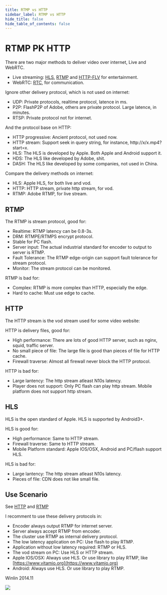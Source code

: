 ```yaml
---
title: RTMP vs HTTP
sidebar_label: RTMP vs HTTP
hide_title: false
hide_table_of_contents: false
---
```


# RTMP PK HTTP

There are two major methods to deliver video over internet, Live and WebRTC.

* Live streaming: [HLS](./delivery-hls), [RTMP](./delivery-rtmp) and [HTTP-FLV](./delivery-http-flv) for entertainment.
* WebRTC: [RTC](./webrtc), for communication.

Ignore other delivery protocol, which is not used on internet:
* UDP: Private protocols, realtime protocol, latence in ms.
* P2P: FlashP2P of Adobe, others are private protocol. Large latence, in minutes.
* RTSP: Private protocol not for internet.

And the protocol base on HTTP:
* HTTP progressive: Ancient protocol, not used now.
* HTTP stream: Support seek in query string, for instance, http://x/x.mp4?start=x.
* HLS: The HLS is developed by Apple. Both Apple and Android support it.
* HDS: The HLS like developed by Adobe, shit.
* DASH: The HLS like developed by some companies, not used in China.

Compare the delivery methods on internet:

* HLS: Apple HLS, for both live and vod.
* HTTP: HTTP stream, private http stream, for vod.
* RTMP: Adobe RTMP, for live stream.

## RTMP

The RTMP is stream protocol, good for:
* Realtime: RTMP latency can be 0.8-3s.
* DRM: RTMPE/RTMPS encrypt protocol.
* Stable for PC flash.
* Server input: The actual industrial standard for encoder to output to server is RTMP.
* Fault Tolerance: The RTMP edge-origin can support fault tolerance for stream protocol.
* Monitor: The stream protocol can be monitored.

RTMP is bad for:
* Complex: RTMP is more complex than HTTP, especially the edge.
* Hard to cache: Must use edge to cache.

## HTTP

The HTTP stream is the vod stream used for some video website:

HTTP is delivery files, good for:
* High performance: There are lots of good HTTP server, such as nginx, squid, traffic server.
* No small piece of file: The large file is good than pieces of file for HTTP cache.
* Firewall traverse: Almost all firewall never block the HTTP protocol.

HTTP is bad for:
* Large lantency: The http stream atleast N10s latency.
* Player does not support: Only PC flash can play http stream. Mobile platform does not support http stream.

## HLS

HLS is the open standard of Apple. HLS is supported by Android3+.

HLS is good for:
* High performance: Same to HTTP stream.
* Firewall traverse: Same to HTTP stream.
* Mobile Platform standard: Apple IOS/OSX, Android and PC/flash support HLS.

HLS is bad for:
* Large lantency: The http stream atleast N10s latency.
* Pieces of file: CDN does not like small file.

## Use Scenario

See [HTTP](./delivery-hls)
and [RTMP](./delivery-rtmp)

I recomment to use these delivery protocols in:
* Encoder always output RTMP for internet server.
* Server always accept RTMP from encoder.
* The cluster use RTMP as internal delivery protocol.
* The low latency application on PC: Use flash to play RTMP.
* Application without low latency required: RTMP or HLS.
* The vod stream on PC: Use HLS or HTTP stream.
* Apple IOS/OSX: Always use HLS. Or use library to play RTMP, like [https://www.vitamio.org](https://www.vitamio.org)
* Android: Always use HLS. Or use library to play RTMP.

Winlin 2014.11

![](https://ossrs.net/gif/v1/sls.gif?site=ossrs.io&path=/lts/doc-en-5/doc/rtmp-pk-http)


